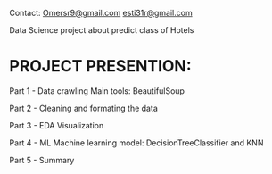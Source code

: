 
Contact: 
Omersr9@gmail.com
esti31r@gmail.com

Data Science project about predict class of Hotels 

# PROJECT PRESENTION: 
Part 1 - Data crawling 
Main tools: BeautifulSoup 

Part 2 - Cleaning and formating the data

Part 3 - EDA Visualization 

Part 4 - ML 
Machine learning model: DecisionTreeClassifier and KNN 

Part 5 - Summary
